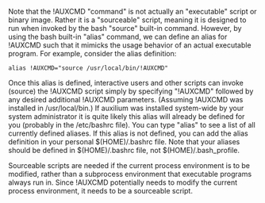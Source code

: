 Note that the !AUXCMD "command" is not actually an "executable" script or binary image.
Rather it is a "sourceable" script, meaning it is designed to run when invoked by the
bash "source" built-in command. However, by using the bash built-in "alias" command,
we can define an alias for !AUXCMD such that it mimicks the usage behavior of an actual
executable program. For example, consider the alias definition:

    alias !AUXCMD="source /usr/local/bin/!AUXCMD"

Once this alias is defined, interactive users and other scripts can invoke (source)
the !AUXCMD script simply by specifying "!AUXCMD" followed by any desired additional
!AUXCMD parameters. (Assuming !AUXCMD was installed in /usr/local/bin.) If auxilium
was installed system-wide by your system administrator it is quite likely this alias
will already be defined for you (probably in the /etc/bashrc file). You can type "alias"
to see a list of all currently defined aliases. If this alias is not defined, you
can add the alias definition in your personal \$(HOME)/.bashrc file. Note that your
aliases should be defined in \$(HOME)/.bashrc file, not \$(HOME)/.bash_profile.

Sourceable scripts are needed if the current process environment is to be modified,
rather than a subprocess environment that executable programs always run in. Since
!AUXCMD potentially needs to modify the current process environment, it needs to be
a sourceable script.
